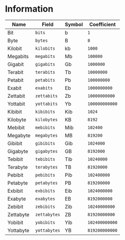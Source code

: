 # Information

| Name      | Field        | Symbol | Coefficient    |
| --------- | ------------ | ------ | -------------- |
| Bit       | `bits`       | b      | `1`            |
| Byte      | `bytes`      | B      | `8`            |
| Kilobit   | `kilobits`   | kb     | `1000`         |
| Megabits  | `megabits`   | Mb     | `100000`       |
| Gigabit   | `gigabits`   | Gb     | `1000000`      |
| Terabit   | `terabits`   | Tb     | `10000000`     |
| Petabit   | `petabits`   | Pb     | `100000000`    |
| Exabit    | `exabits`    | Eb     | `1000000000`   |
| Zettabit  | `zettabits`  | Zb     | `10000000000`  |
| Yottabit  | `yottabits`  | Yb     | `100000000000` |
| Kibibit   | `kibibits`   | Kib    | `1024`         |
| Kilobyte  | `kilobytes`  | KB     | `8192`         |
| Mebibit   | `mebibits`   | Mib    | `102400`       |
| Megabyte  | `megabytes`  | MB     | `819200`       |
| Gibibit   | `gibibits`   | Gib    | `1024000`      |
| Gigabyte  | `gigabytes`  | GB     | `8192000`      |
| Tebibit   | `tebibits`   | Tib    | `10240000`     |
| Terabyte  | `terabytes`  | TB     | `81920000`     |
| Pebibit   | `pebibits`   | Pib    | `102400000`    |
| Petabyte  | `petabytes`  | PB     | `819200000`    |
| Exbibit   | `exbibits`   | Eib    | `1024000000`   |
| Exabyte   | `exabytes`   | EB     | `8192000000`   |
| Zebibit   | `zebibits`   | Zib    | `10240000000`  |
| Zettabyte | `zettabytes` | ZB     | `81920000000`  |
| Yobibit   | `yobibits`   | Yib    | `102400000000` |
| Yottabyte | `yottabytes` | YB     | `819200000000` |
